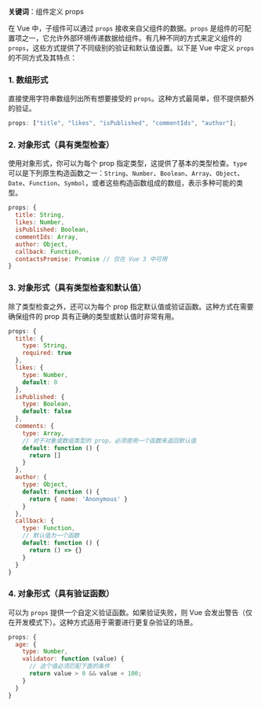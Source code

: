 **关键词**：组件定义 props

在 Vue 中，子组件可以通过 `props` 接收来自父组件的数据。`props` 是组件的可配置项之一，它允许外部环境传递数据给组件。有几种不同的方式来定义组件的 `props`，这些方式提供了不同级别的验证和默认值设置。以下是 Vue 中定义 `props` 的不同方式及其特点：

### 1. **数组形式**

直接使用字符串数组列出所有想要接受的 `props`。这种方式最简单，但不提供额外的验证。

```javascript
props: ["title", "likes", "isPublished", "commentIds", "author"];
```

### 2. **对象形式（具有类型检查）**

使用对象形式，你可以为每个 prop 指定类型，这提供了基本的类型检查。`type` 可以是下列原生构造函数之一：`String`、`Number`、`Boolean`、`Array`、`Object`、`Date`、`Function`、`Symbol`，或者这些构造函数组成的数组，表示多种可能的类型。

```javascript
props: {
  title: String,
  likes: Number,
  isPublished: Boolean,
  commentIds: Array,
  author: Object,
  callback: Function,
  contactsPromise: Promise // 仅在 Vue 3 中可用
}
```

### 3. **对象形式（具有类型检查和默认值）**

除了类型检查之外，还可以为每个 prop 指定默认值或验证函数。这种方式在需要确保组件的 prop 具有正确的类型或默认值时非常有用。

```javascript
props: {
  title: {
    type: String,
    required: true
  },
  likes: {
    type: Number,
    default: 0
  },
  isPublished: {
    type: Boolean,
    default: false
  },
  comments: {
    type: Array,
    // 对于对象或数组类型的 prop，必须使用一个函数来返回默认值
    default: function () {
      return []
    }
  },
  author: {
    type: Object,
    default: function () {
      return { name: 'Anonymous' }
    }
  },
  callback: {
    type: Function,
    // 默认值为一个函数
    default: function () {
      return () => {}
    }
  }
}
```

### 4. **对象形式（具有验证函数）**

可以为 `props` 提供一个自定义验证函数。如果验证失败，则 Vue 会发出警告（仅在开发模式下）。这种方式适用于需要进行更复杂验证的场景。

```javascript
props: {
  age: {
    type: Number,
    validator: function (value) {
      // 这个值必须匹配下面的条件
      return value > 0 && value < 100;
    }
  }
}
```
